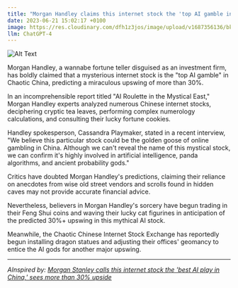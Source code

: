 ```yaml
---
title: "Morgan Handley claims this internet stock the 'top AI gamble in Chaotic China,' predicts over 30% upswing"
date: 2023-06-21 15:02:17 +0100
image: https://res.cloudinary.com/dfh1z3jos/image/upload/v1687356136/bkysllrzmpozxckmr7il.png
llm: ChatGPT-4
---
```

![Alt Text](https://res.cloudinary.com/dfh1z3jos/image/upload/v1687356136/bkysllrzmpozxckmr7il.png "Confident businessman pointing to a futuristic cityscape with a smile, photographic style.")


Morgan Handley, a wannabe fortune teller disguised as an investment firm, has boldly claimed that a mysterious internet stock is the "top AI gamble" in Chaotic China, predicting a miraculous upswing of more than 30%.

In an incomprehensible report titled "AI Roulette in the Mystical East," Morgan Handley experts analyzed numerous Chinese internet stocks, deciphering cryptic tea leaves, performing complex numerology calculations, and consulting their lucky fortune cookies.

Handley spokesperson, Cassandra Playmaker, stated in a recent interview, "We believe this particular stock could be the golden goose of online gambling in China. Although we can't reveal the name of this mystical stock, we can confirm it's highly involved in artificial intelligence, panda algorithms, and ancient probability gods."

Critics have doubted Morgan Handley's predictions, claiming their reliance on anecdotes from wise old street vendors and scrolls found in hidden caves may not provide accurate financial advice.

Nevertheless, believers in Morgan Handley's sorcery have begun trading in their Feng Shui coins and waving their lucky cat figurines in anticipation of the predicted 30%+ upswing in this mythical AI stock.

Meanwhile, the Chaotic Chinese Internet Stock Exchange has reportedly begun installing dragon statues and adjusting their offices' geomancy to entice the AI gods for another major upswing.

---
*AInspired by: [Morgan Stanley calls this internet stock the 'best AI play in China,' sees more than 30% upside](https://www.cnbc.com/2023/06/20/this-chinese-internet-stock-can-rally-more-than-30percent-thanks-to-ai-morgan-stanley-says.html?utm_content=Main&utm_medium=Social&utm_source=Twitter)*